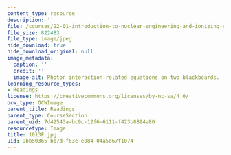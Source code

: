```yaml
---
content_type: resource
description: ''
file: /courses/22-01-introduction-to-nuclear-engineering-and-ionizing-radiation-fall-2016/9bb50365bb7df63ee08404a5d67f1074_1013F.jpg
file_size: 822483
file_type: image/jpeg
hide_download: true
hide_download_original: null
image_metadata:
  caption: ''
  credit: ''
  image-alt: Photon interaction related equations on two blackboards.
learning_resource_types:
- Readings
license: https://creativecommons.org/licenses/by-nc-sa/4.0/
ocw_type: OCWImage
parent_title: Readings
parent_type: CourseSection
parent_uid: 7d42543a-bc9c-12f6-6111-f423b8894a80
resourcetype: Image
title: 1013F.jpg
uid: 9bb50365-bb7d-f63e-e084-04a5d67f1074
---
```

